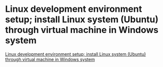 # Linux development environment setup; install Linux system (Ubuntu) through virtual machine in Windows system
[Linux development environment setup; install Linux system (Ubuntu) through virtual machine in Windows system](https://aiwithcloud.com/2022/09/16/linux_development_environment_setup_install_linux_system_ubuntu_through_virtual_machine_in_windows_system/)